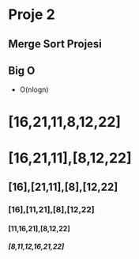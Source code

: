 # Proje 2
## Merge Sort Projesi



## Big O
* O(nlogn)

# [16,21,11,8,12,22]

# [16,21,11],[8,12,22]
## [16],[21,11],[8],[12,22]
### [16],[11,21],[8],[12,22]
#### [11,16,21],[8,12,22]
##### [8,11,12,16,21,22]
